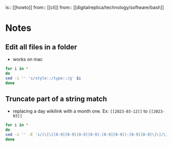is:: [[howto]]
from:: [[cli]]
from:: [[digitalreplica/technology/software/bash]]

# Notes

## Edit all files in a folder
- works on mac
```sh
for i in *
do
sed -i '' 's/style::/type::/g' $i
done
```

## Truncate part of a string match
- replacing a day wikilink with a month one. Ex: `[[2023-03-12]]` to `[[2023-03]]`
```sh
for i in *
do
sed -i '' -E 's/(\[\[[0-9][0-9][0-9][0-9]-[0-9][0-9])-[0-9][0-9]\]\]/\1\]\]/g' $i
done
```
